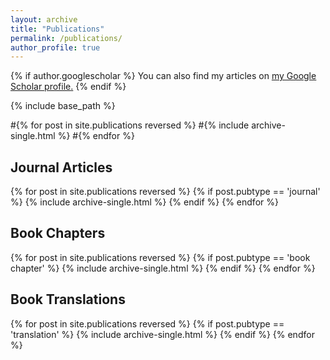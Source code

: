 ```yaml
---
layout: archive
title: "Publications"
permalink: /publications/
author_profile: true
---
```


{% if author.googlescholar %}
  You can also find my articles on <u><a href="{{author.googlescholar}}">my Google Scholar profile</a>.</u>
{% endif %}

{% include base_path %}

#{% for post in site.publications reversed %}
  #{% include archive-single.html %}
#{% endfor %}

<h2>Journal Articles</h2>
{% for post in site.publications reversed %}
  {% if post.pubtype == 'journal' %}
      {% include archive-single.html %}
  {% endif %}
{% endfor %}

<h2>Book Chapters</h2>
{% for post in site.publications reversed %}
  {% if post.pubtype == 'book chapter' %}
      {% include archive-single.html %}
  {% endif %}
{% endfor %}

<h2>Book Translations</h2>
{% for post in site.publications reversed %}
  {% if post.pubtype == 'translation' %}
      {% include archive-single.html %}
  {% endif %}
{% endfor %}
